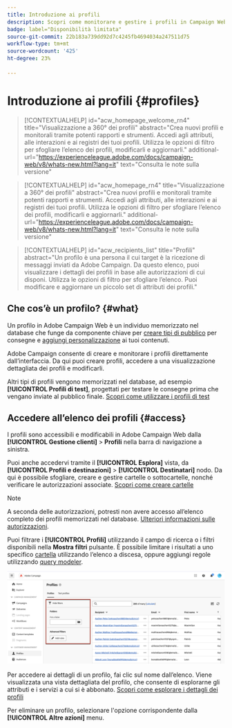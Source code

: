 ```yaml
---
title: Introduzione ai profili
description: Scopri come monitorare e gestire i profili in Campaign Web.
badge: label="Disponibilità limitata"
source-git-commit: 22b183a739dd92d7c4245fb4694034a247511d75
workflow-type: tm+mt
source-wordcount: '425'
ht-degree: 23%

---
```


# Introduzione ai profili {#profiles}

>[!CONTEXTUALHELP]
>id="acw_homepage_welcome_rn4"
>title="Visualizzazione a 360° dei profili"
>abstract="Crea nuovi profili e monitorali tramite potenti rapporti e strumenti. Accedi agli attributi, alle interazioni e ai registri dei tuoi profili. Utilizza le opzioni di filtro per sfogliare l’elenco dei profili, modificarli e aggiornarli."
>additional-url="https://experienceleague.adobe.com/docs/campaign-web/v8/whats-new.html?lang=it" text="Consulta le note sulla versione"

<!--TO REMOVE BELOW-->
>[!CONTEXTUALHELP]
>id="acw_homepage_rn4"
>title="Visualizzazione a 360° dei profili"
>abstract="Crea nuovi profili e monitorali tramite potenti rapporti e strumenti. Accedi agli attributi, alle interazioni e ai registri dei tuoi profili. Utilizza le opzioni di filtro per sfogliare l’elenco dei profili, modificarli e aggiornarli."
>additional-url="https://experienceleague.adobe.com/docs/campaign-web/v8/whats-new.html?lang=it" text="Consulta le note sulla versione"

<!--TO REMOVE ABOVE-->

>[!CONTEXTUALHELP]
>id="acw_recipients_list"
>title="Profili"
>abstract="Un profilo è una persona il cui target è la ricezione di messaggi inviati da Adobe Campaign. Da questo elenco, puoi visualizzare i dettagli dei profili in base alle autorizzazioni di cui disponi. Utilizza le opzioni di filtro per sfogliare l’elenco. Puoi modificare e aggiornare un piccolo set di attributi dei profili."

## Che cos’è un profilo? {#what}

Un profilo in Adobe Campaign Web è un individuo memorizzato nel database che funge da componente chiave per [creare tipi di pubblico](create-audience.md) per consegne e [aggiungi personalizzazione](../personalization/personalize.md) ai tuoi contenuti.

Adobe Campaign consente di creare e monitorare i profili direttamente dall’interfaccia. Da qui puoi creare profili, accedere a una visualizzazione dettagliata dei profili e modificarli.

Altri tipi di profili vengono memorizzati nel database, ad esempio **[!UICONTROL Profili di test]**, progettati per testare le consegne prima che vengano inviate al pubblico finale. [Scopri come utilizzare i profili di test](test-profiles.md)

## Accedere all’elenco dei profili {#access}

I profili sono accessibili e modificabili in Adobe Campaign Web dalla **[!UICONTROL Gestione clienti]** > **Profili** nella barra di navigazione a sinistra.

Puoi anche accedervi tramite il **[!UICONTROL Esplora]** vista, da **[!UICONTROL Profili e destinazioni]** > **[!UICONTROL Destinatari]** nodo. Da qui è possibile sfogliare, creare e gestire cartelle o sottocartelle, nonché verificare le autorizzazioni associate. [Scopri come creare cartelle](../get-started/permissions.md#folders)

>[!NOTE]
>
>A seconda delle autorizzazioni, potresti non avere accesso all’elenco completo dei profili memorizzati nel database. [Ulteriori informazioni sulle autorizzazioni](../get-started/permissions.md).

Puoi filtrare i **[!UICONTROL Profili]** utilizzando il campo di ricerca o i filtri disponibili nella **Mostra filtri** pulsante. È possibile limitare i risultati a uno specifico [cartella](../get-started/permissions.md#folders) utilizzando l’elenco a discesa, oppure aggiungi regole utilizzando [query modeler](../query/query-modeler-overview.md).

![](assets/profiles-list-filters.png)

Per accedere ai dettagli di un profilo, fai clic sul nome dall’elenco. Viene visualizzata una vista dettagliata del profilo, che consente di esplorarne gli attributi e i servizi a cui si è abbonato. [Scopri come esplorare i dettagli dei profili](create-profile.md)

Per eliminare un profilo, selezionare l&#39;opzione corrispondente dalla **[!UICONTROL Altre azioni]** menu.
